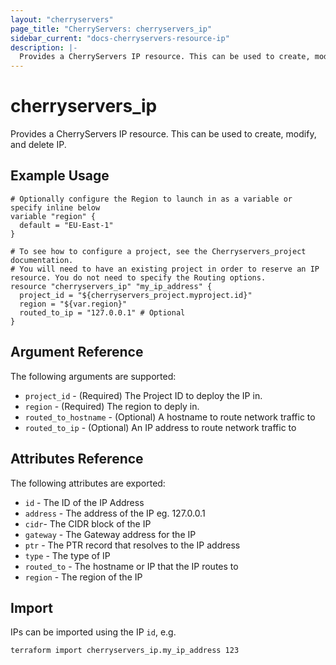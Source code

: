 ```yaml
---
layout: "cherryservers"
page_title: "CherryServers: cherryservers_ip"
sidebar_current: "docs-cherryservers-resource-ip"
description: |-
  Provides a CherryServers IP resource. This can be used to create, modify, and delete Static IP addresses. These IPs can be added to your server and have the network interfaces configured at creation time.
---
```


# cherryservers\_ip

Provides a CherryServers IP resource. This can be used to create,
modify, and delete IP. 

## Example Usage

```hcl
# Optionally configure the Region to launch in as a variable or specify inline below
variable "region" {
  default = "EU-East-1"
}

# To see how to configure a project, see the Cherryservers_project documentation. 
# You will need to have an existing project in order to reserve an IP resource. You do not need to specify the Routing options.
resource "cherryservers_ip" "my_ip_address" {
  project_id = "${cherryservers_project.myproject.id}"
  region = "${var.region}"
  routed_to_ip = "127.0.0.1" # Optional
}
```

## Argument Reference

The following arguments are supported:

* `project_id` - (Required) The Project ID to deploy the IP in.
* `region` - (Required) The region to deply in.
* `routed_to_hostname` - (Optional) A hostname to route network traffic to
* `routed_to_ip` - (Optional) An IP address to route network traffic to

## Attributes Reference

The following attributes are exported:

* `id` - The ID of the IP Address
* `address` - The address of the IP eg. 127.0.0.1
* `cidr`- The CIDR block of the IP
* `gateway` - The Gateway address for the IP
* `ptr` - The PTR record that resolves to the IP address
* `type` - The type of IP 
* `routed_to` - The hostname or IP that the IP routes to
* `region` - The region of the IP 

## Import

IPs can be imported using the IP `id`, e.g.

```
terraform import cherryservers_ip.my_ip_address 123
```
